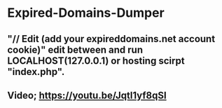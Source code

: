 # Expired-Domains-Dumper

"// Edit (add your expireddomains.net account cookie)" edit between and run LOCALHOST(127.0.0.1) or hosting scirpt "index.php".
---
Video; https://youtu.be/Jqtl1yf8qSI
---
